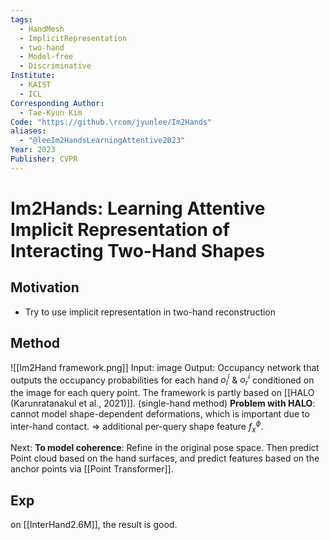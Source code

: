 ```yaml
---
tags:
  - HandMesh
  - ImplicitRepresentation
  - two-hand
  - Model-free
  - Discriminative
Institute:
  - KAIST
  - ICL
Corresponding Author:
  - Tae-Kyun Kim
Code: "https://github.\rcom/jyunlee/Im2Hands"
aliases:
  - "@leeIm2HandsLearningAttentive2023"
Year: 2023
Publisher: CVPR
---
```

# Im2Hands: Learning Attentive Implicit Representation of Interacting Two-Hand Shapes
## Motivation
* Try to use implicit representation in two-hand reconstruction
## Method
![[Im2Hand framework.png]]
Input: image
Output: Occupancy network that outputs the occupancy probabilities for each hand $o_l^i$ & $o_r^i$ conditioned on the image for each query point.
The framework is partly based on [[HALO (Karunratanakul et al., 2021)]]. (single-hand method)
**Problem with HALO**: cannot model shape-dependent deformations, which is important due to inter-hand contact.
=> additional per-query shape feature $f_x^\phi$.

Next: **To model coherence**: 
Refine in the original pose space. Then predict Point cloud based on the hand surfaces, and predict features based on the anchor points via [[Point Transformer]]. 
## Exp
on [[InterHand2.6M]], the result is good.